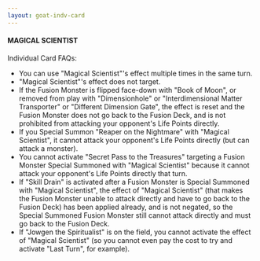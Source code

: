 ```yaml
---
layout: goat-indv-card
---
```


#### MAGICAL SCIENTIST

Individual Card FAQs:

*   You can use "Magical Scientist"'s effect multiple times in the same turn.
*   "Magical Scientist"'s effect does not target.
*   If the Fusion Monster is flipped face-down with "Book of Moon", or removed from play with "Dimensionhole" or "Interdimensional Matter Transporter" or "Different Dimension Gate", the effect is reset and the Fusion Monster does not go back to the Fusion Deck, and is not prohibited from attacking your opponent's Life Points directly.
*   If you Special Summon "Reaper on the Nightmare" with "Magical Scientist", it cannot attack your opponent's Life Points directly (but can attack a monster).
*   You cannot activate "Secret Pass to the Treasures" targeting a Fusion Monster Special Summoned with "Magical Scientist" because it cannot attack your opponent's Life Points directly that turn.
*   If "Skill Drain" is activated after a Fusion Monster is Special Summoned with "Magical Scientist", the effect of "Magical Scientist" (that makes the Fusion Monster unable to attack directly and have to go back to the Fusion Deck) has been applied already, and is not negated, so the Special Summoned Fusion Monster still cannot attack directly and must go back to the Fusion Deck.
*   If "Jowgen the Spiritualist" is on the field, you cannot activate the effect of "Magical Scientist" (so you cannot even pay the cost to try and activate "Last Turn", for example).